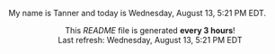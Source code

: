 My name is Tanner and today is Wednesday, August 13, 5:21 PM EDT.

<p align="center">This <i>README</i> file is generated <b>every 3 hours</b>!</br>Last refresh: Wednesday, August 13, 5:21 PM EDT<br /></p>
